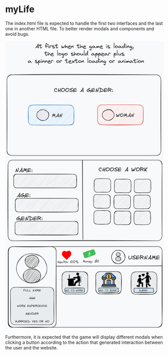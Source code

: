 # myLife
The index.html file is expected to handle the first two interfaces and the last one in another HTML file. To better render modals and components and avoid bugs.

![Preview V.1](/public/assets/images/preview-v1.png)

Furthermore, it is expected that the game will display different modals when clicking a button according to the action that generated interaction between the user and the website.